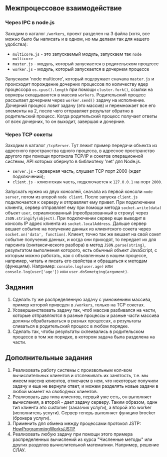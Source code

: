 ## Межпроцессовое взаимодействие

### Через IPC в node.js

Заходим в каталог `/workers`, проект разделен на 3 файла (хотя, все можно было
бы написать и в одном, но мы делаем так для нашего удобства):

* `multicore.js` - это запускаемый модуль, запускаем так `node multicore`
* `master.js` - модуль, который запускается в родительском процессе
* `worker.js` - модуль, который запускается в дочернем процессе

Запускаем 'node multicore', который подгружает сначала `master.js` и происходит
порождение дочерних процессов по количеству ядер процессора
`os.cpus().length` при помощи `cluster.fork()`, ссылки на воркеры
складываются в массив `workers`. Родительский процесс рассылает дочерним через
`worker.send()` задачу на исполнение. Дочерний процесс ловит задачу (это
массив) и перемножает все его элементы на 2, после чего отправляет результат
обратно в родительский процесс. Когда родительский процесс получает ответы от
всех дочерних, то он выходит, завершая и дочерние.

### Через TCP сокеты

Заходим в каталог `/tcpServer`. Тут лежит пример передачи объекта из адресного
пространства одного процесса, в адресное пространство другого при помощи
протокола TCP/IP и сокетов операционной системы, API которых обернуто в
библиотеку 'net' для Node.js.

* `server.js` - серверная часть, слушает TCP порт 2000 (ждет подключений);
* `client.js` - клиентская часть, подключается к `127.0.0.1` на порт `2000`.

Запускать нужно из двух консолей, сначала из первой консоли `node server`, потом
из второй `node client`. После запуска `client.js` подключается к серверу и
отправляет ему привет. При подключении клиента, сервер отправляет ему при помощи
метода `socket.write(data)` объект `user`, сериализованный (преобразованный в
строку) через `JSON.stringify(object)`. При подключении сервер еще выводит в
консоль IP адрес клиента из `socket.localAddress`. Дальше сервер вешает событие
на получение данных из клиентского сокета через `socket.on('data', function)`.
Клиент, точно так же вешает на свой сокет событие получения данных, и когда они
приходят, то передает их для парсинга (синтаксического разбора) в метод
`JSON.parse(string)`, результатом выполнения которого, есть обычный объект
JavaScript, с которым можно работать, как с объявленным в нашем процессе,
например, читать и писать его свойства и обращаться к методам (функциям).
Например: `console.log(user.age)` или `console.log(user['age'])` или
`user.doSometging(argument)`.

## Задания

1. Сделать ту же распределенную задачу с умножением массива, пример которой
приведен в `/workers`, только на TCP сокетах.
2. Усовершенствовать задачу так, чтоб массив разбивался на части, которые
отправляются в разные процессы и разные части массива должны обрабатываться в
разных процессах, а результаты сливаться в родительский процесс в любом порядке.
3. Сделать так, чтобы результаты склеивались в родительском процессе в том же
порядке, в котором задача была разделена на части.

## Дополнительные задания

1. Реализовать работу системы с произвольным кол-вом вычислительных клиентов
и отслеживать их занятость, т.е. мы имеем массив клиентов, отмечаем в нем, что
некоторые получили задачу и еще не вернули ответ, и можем разделять новые задачи
в любой момент на свободных клиентов.
2. Реализовать два типа клиентов, первый уже есть, он выполняет вычисления, а
второй - дает задачу серверу. Таким образом, один тип клиента это customer
(заказчик услуги), а второй это worker (исполнитель услуги). Сервер теперь
выполняет функцию brocker (брокера услуги).
3. Применить для обмена между процессами протокол JSTP:
[HowProgrammingWorks/JSTP](https://github.com/HowProgrammingWorks/JSTP)
4. Реализовать любую задачу при помощи этого примера распределенных вычислений
из курса "Численные методы" или других разделов вычислительной математики.
Например, решение СЛАУ.
